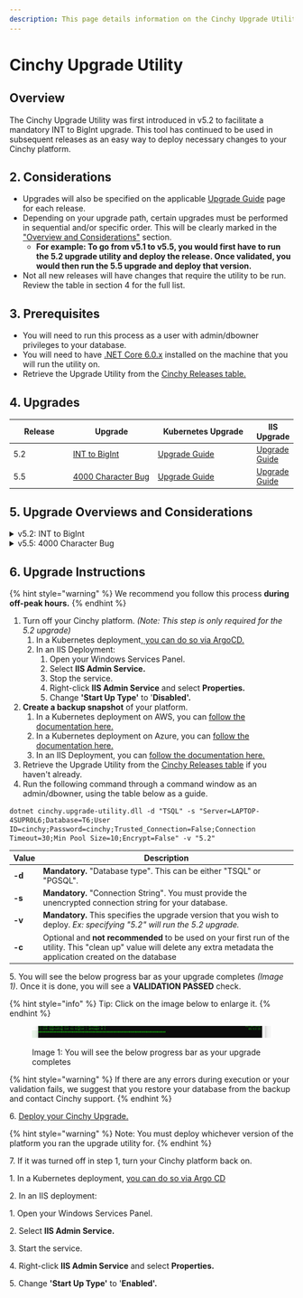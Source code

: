 ```yaml
---
description: This page details information on the Cinchy Upgrade Utility.
---
```


# Cinchy Upgrade Utility

## Overview

The Cinchy Upgrade Utility was first introduced in v5.2 to facilitate a mandatory INT to BigInt upgrade. This tool has continued to be used in subsequent releases as an easy way to deploy necessary changes to your Cinchy platform.

## 2. Considerations

* Upgrades will also be specified on the applicable [Upgrade Guide](../) page for each release.
* Depending on your upgrade path, certain upgrades must be performed in sequential and/or specific order. This will be clearly marked in the[ "Overview and Considerations"](cinchy-upgrade-utility.md#5.-upgrade-overviews-and-considerations) section.
  * **For example: To go from v5.1 to v5.5, you would first have to run the 5.2 upgrade utility and deploy the release. Once validated, you would then run the 5.5 upgrade and deploy that version.**
* Not all new releases will have changes that require the utility to be run. Review the table in section 4 for the full list.

## **3. Prerequisites**

* You will need to run this process as a user with admin/dbowner privileges to your database.
* You will need to have [.NET Core 6.0.x](https://dotnet.microsoft.com/en-us/download/dotnet/6.0) installed on the machine that you will run the utility on.
* Retrieve the Upgrade Utility from the [Cinchy Releases table.](https://cinchy.net/Tables/1477?rowHeight=Expanded)

## 4. Upgrades

<table><thead><tr><th width="115">Release</th><th width="180">Upgrade</th><th width="211">Kubernetes Upgrade</th><th>IIS Upgrade</th></tr></thead><tbody><tr><td>5.2</td><td><a href="cinchy-upgrade-utility.md#v5.2-int-to-bigint">INT to BigInt</a></td><td><a href="https://platform.docs.cinchy.com/deployment-guide/upgrade-guides/upgrading-cinchy-versions/kubernetes-upgrades/v5.2-kubernetes">Upgrade Guide</a></td><td><a href="https://platform.docs.cinchy.com/deployment-guide/upgrade-guides/upgrading-cinchy-versions/iis-upgrades/v5.2-iis">Upgrade Guide</a></td></tr><tr><td>5.5</td><td><a href="cinchy-upgrade-utility.md#v5.5-4000-character-bug">4000 Character Bug </a></td><td><a href="https://platform.docs.cinchy.com/deployment-guide/upgrade-guides/upgrading-cinchy-versions/kubernetes-upgrades/v5.5-kubernetes">Upgrade Guide</a></td><td><a href="https://platform.docs.cinchy.com/deployment-guide/upgrade-guides/upgrading-cinchy-versions/iis-upgrades/v5.5-iis">Upgrade Guide</a></td></tr></tbody></table>

## 5. Upgrade Overviews and Considerations

<details>

<summary>v5.2: INT to BigInt</summary>

## Overview

Cinchy v5.2 introduced the update **from INT to BigInt** data types to increase the number of possible Cinchy IDs that can be generated. This in turn allows the creation of more records within one table, so that you can create and manage larger data sets.

**Previous Limit:** 2,147,483,647 (2^31-1) Cinchy IDs per table

**Updated Limit:** 9,223,372,036,854,775,807 (2^63-1) Cinchy IDs per table

<mark style="color:red;">**This upgrade is REQUIRED**</mark>** when upgrading from v5.1 or lower to v5.2 or higher.**

## **Considerations**

* **If you are upgrading from any non-5.x version (i.e., 3.x or 4.x),** we recommend first upgrading to v5.1.4 to process the major database change. Once v5.1.4 has been deployed, you may run the 5.2 utility upgrade.
* To run the 5.2 upgrade, use the **-v "5.2"** flag in the upgrade utility. Remember to deploy the release once the upgrade is validated.

</details>

<details>

<summary>v5.5: 4000 Character Bug</summary>

## **Overview**

To upgrade to Cinchy version 5.5, you must run the Upgrade Utility to fix a row-breaking issue that could be triggered on cells with over 4000 characters, where you are unable to update any column in your record.

<mark style="color:red;">**This upgrade is REQUIRED**</mark> when upgrading to Cinchy v5.5.

## Considerations

* If you are upgrading from any version lower than 5.2, you must first perform the v5.2 INT to BigInt upgrade and deploy that release.
* To run the 5.5 upgrade, use the **-v "5.5"** flag in the upgrade utility. Remember to deploy the release once the upgrade is validated.

</details>

## 6. Upgrade Instructions

{% hint style="warning" %}
We recommend you follow this process **during off-peak hours.**
{% endhint %}

1. Turn off your Cinchy platform. _(Note: This step is only required for the 5.2 upgrade)_
   1. In a Kubernetes deployment,[ you can do so via ArgoCD.](../../deployment-installation-guides/kubernetes-deployment-installation/disabling-your-kubernetes-applications.md)
   2. In an IIS Deployment:
      1. Open your Windows Services Panel.
      2. Select **IIS Admin Service.**
      3. Stop the service.
      4. Right-click **IIS Admin Service** and select **Properties.**
      5. Change **'Start Up Type'** to '**Disabled'.**
2. **Create a backup snapshot** of your platform.
   1. In a Kubernetes deployment on AWS, you can [follow the documentation here.](https://docs.aws.amazon.com/AWSEC2/latest/UserGuide/ebs-creating-snapshot.html#ebs-create-snapshots)
   2. In a Kubernetes deployment on Azure, you can [follow the documentation here.](https://docs.microsoft.com/en-us/azure/virtual-machines/snapshot-copy-managed-disk?tabs=portal)
   3. In an IIS Deployment, you can [follow the documentation here.](https://docs.microsoft.com/en-us/iis/web-hosting/web-server-for-shared-hosting/create-a-backup-with-appcmd)
3. Retrieve the Upgrade Utility from the [Cinchy Releases table](https://cinchy.net/Tables/1477?rowHeight=Expanded) if you haven't already.
4. Run the following command through a command window as an admin/dbowner, using the table below as a guide.

```
dotnet cinchy.upgrade-utility.dll -d "TSQL" -s "Server=LAPTOP-4SUPR0L6;Database=T6;User ID=cinchy;Password=cinchy;Trusted_Connection=False;Connection Timeout=30;Min Pool Size=10;Encrypt=False" -v "5.2"
```

| Value  | Description                                                                                                                                                                |
| ------ | -------------------------------------------------------------------------------------------------------------------------------------------------------------------------- |
| **-d** | **Mandatory.** "Database type". This can be either "TSQL" or "PGSQL".                                                                                                      |
| **-s** | **Mandatory.** "Connection String". You must provide the unencrypted connection string for your database.                                                                  |
| **-v** | **Mandatory.** This specifies the upgrade version that you wish to deploy. _Ex: specifying "5.2" will run the 5.2 upgrade._                                                |
| **-c** | Optional and **not recommended** to be used on your first run of the utility. This "clean up" value will delete any extra metadata the application created on the database |

5\. You will see the below progress bar as your upgrade completes _(Image 1)_. Once it is done, you will see a **VALIDATION PASSED** check.

{% hint style="info" %}
Tip: Click on the image below to enlarge it.
{% endhint %}

<figure><img src="../../../.gitbook/assets/5C27D043-BC1F-4E85-BFE9-B6F19E2A481B.png" alt=""><figcaption><p>Image 1: You will see the below progress bar as your upgrade completes </p></figcaption></figure>

{% hint style="warning" %}
If there are any errors during execution or your validation fails, we suggest that you restore your database from the backup and contact Cinchy support.
{% endhint %}

6\. [Deploy your Cinchy Upgrade](https://platform.docs.cinchy.com/deployment-guide/upgrade-guides/upgrading-cinchy-versions)[. ](../)

{% hint style="warning" %}
Note: You must deploy whichever version of the platform you ran the upgrade utility for.
{% endhint %}

7\. If it was turned off in step 1, turn your Cinchy platform back on.

&#x20;      1\. In a Kubernetes deployment, [you can do so via Argo CD](../../deployment-installation-guides/kubernetes-deployment-installation/disabling-your-kubernetes-applications.md#2.-re-enabling-your-applications)

&#x20;      2\. In an IIS deployment:

&#x20;           1\. Open your Windows Services Panel.

&#x20;           2\. Select **IIS Admin Service.**

&#x20;           3\. Start the service.

&#x20;           4\. Right-click **IIS Admin Service** and select **Properties.**

&#x20;           5\. Change **'Start Up Type'** to '**Enabled'.**

